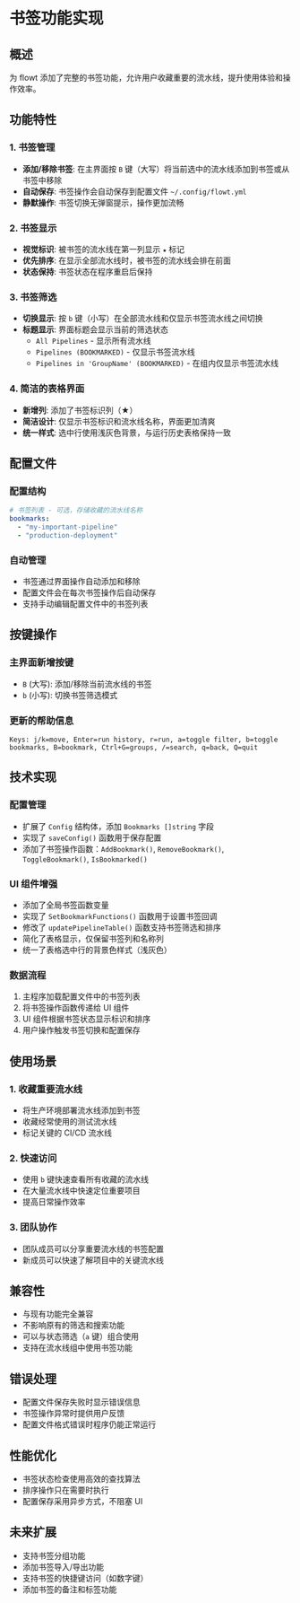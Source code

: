 # 书签功能实现

## 概述

为 flowt 添加了完整的书签功能，允许用户收藏重要的流水线，提升使用体验和操作效率。

## 功能特性

### 1. 书签管理
- **添加/移除书签**: 在主界面按 `B` 键（大写）将当前选中的流水线添加到书签或从书签中移除
- **自动保存**: 书签操作会自动保存到配置文件 `~/.config/flowt.yml`
- **静默操作**: 书签切换无弹窗提示，操作更加流畅

### 2. 书签显示
- **视觉标识**: 被书签的流水线在第一列显示 `★` 标记
- **优先排序**: 在显示全部流水线时，被书签的流水线会排在前面
- **状态保持**: 书签状态在程序重启后保持

### 3. 书签筛选
- **切换显示**: 按 `b` 键（小写）在全部流水线和仅显示书签流水线之间切换
- **标题显示**: 界面标题会显示当前的筛选状态
  - `All Pipelines` - 显示所有流水线
  - `Pipelines (BOOKMARKED)` - 仅显示书签流水线
  - `Pipelines in 'GroupName' (BOOKMARKED)` - 在组内仅显示书签流水线

### 4. 简洁的表格界面
- **新增列**: 添加了书签标识列（★）
- **简洁设计**: 仅显示书签标识和流水线名称，界面更加清爽
- **统一样式**: 选中行使用浅灰色背景，与运行历史表格保持一致

## 配置文件

### 配置结构
```yaml
# 书签列表 - 可选，存储收藏的流水线名称
bookmarks:
  - "my-important-pipeline"
  - "production-deployment"
```

### 自动管理
- 书签通过界面操作自动添加和移除
- 配置文件会在每次书签操作后自动保存
- 支持手动编辑配置文件中的书签列表

## 按键操作

### 主界面新增按键
- `B` (大写): 添加/移除当前流水线的书签
- `b` (小写): 切换书签筛选模式

### 更新的帮助信息
```
Keys: j/k=move, Enter=run history, r=run, a=toggle filter, b=toggle bookmarks, B=bookmark, Ctrl+G=groups, /=search, q=back, Q=quit
```

## 技术实现

### 配置管理
- 扩展了 `Config` 结构体，添加 `Bookmarks []string` 字段
- 实现了 `saveConfig()` 函数用于保存配置
- 添加了书签操作函数：`AddBookmark()`, `RemoveBookmark()`, `ToggleBookmark()`, `IsBookmarked()`

### UI 组件增强
- 添加了全局书签函数变量
- 实现了 `SetBookmarkFunctions()` 函数用于设置书签回调
- 修改了 `updatePipelineTable()` 函数支持书签筛选和排序
- 简化了表格显示，仅保留书签列和名称列
- 统一了表格选中行的背景色样式（浅灰色）

### 数据流程
1. 主程序加载配置文件中的书签列表
2. 将书签操作函数传递给 UI 组件
3. UI 组件根据书签状态显示标识和排序
4. 用户操作触发书签切换和配置保存

## 使用场景

### 1. 收藏重要流水线
- 将生产环境部署流水线添加到书签
- 收藏经常使用的测试流水线
- 标记关键的 CI/CD 流水线

### 2. 快速访问
- 使用 `b` 键快速查看所有收藏的流水线
- 在大量流水线中快速定位重要项目
- 提高日常操作效率

### 3. 团队协作
- 团队成员可以分享重要流水线的书签配置
- 新成员可以快速了解项目中的关键流水线

## 兼容性

- 与现有功能完全兼容
- 不影响原有的筛选和搜索功能
- 可以与状态筛选（`a` 键）组合使用
- 支持在流水线组中使用书签功能

## 错误处理

- 配置文件保存失败时显示错误信息
- 书签操作异常时提供用户反馈
- 配置文件格式错误时程序仍能正常运行

## 性能优化

- 书签状态检查使用高效的查找算法
- 排序操作只在需要时执行
- 配置保存采用异步方式，不阻塞 UI

## 未来扩展

- 支持书签分组功能
- 添加书签导入/导出功能
- 支持书签的快捷键访问（如数字键）
- 添加书签的备注和标签功能 